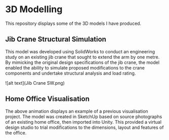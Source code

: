 # 3D Modelling

This repository displays some of the 3D models I have produced.

## Jib Crane Structural Simulation

This model was developed using SolidWorks to conduct an engineering study on an existing jib crane that sought to extend the arm by one metre. 
By mimicking the original design specifications of the jib crane, the model enabled the ability to simulate proposed modifications to the crane components and undertake structural analysis and load rating.

![alt text](Jib Crane SW.png)

## Home Office Visualisation

The above animation displays an example of a previous visualisation project. The model was created in SketchUp based on source photographs of an existing home office, then imported into Unity. 
This provided a virtual design studio to trial modifications to the dimensions, layout and features of the office.

